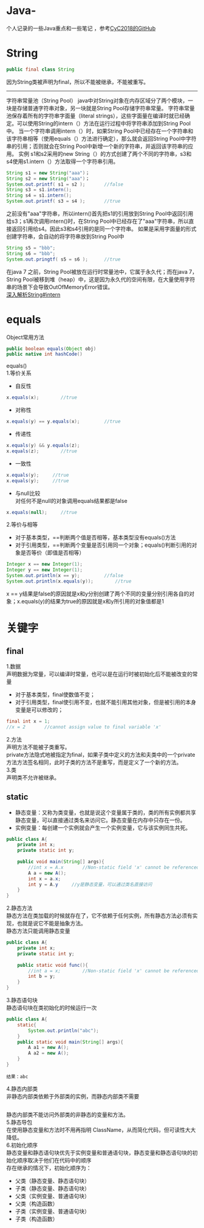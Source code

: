 # Java-
个人记录的一些Java重点和一些笔记 ，参考[CyC2018的GitHub](https://github.com/CyC2018/CS-Notes/blob/master/notes/Java%20%E5%9F%BA%E7%A1%80.md#%E9%9A%90%E5%BC%8F%E7%B1%BB%E5%9E%8B%E8%BD%AC%E6%8D%A2)
# String

```java
public final class String
```
因为String类被声明为final，所以不能被继承，不能被重写。

---
字符串常量池（String Pool）
java中对String对象在内存区域分了两个模块，一块是存储普通字符串对象，另一块就是String Pool存储字符串常量。
字符串常量池保存着所有的字符串字面量（literal strings），这些字面量在编译时就已经确定。可以使用String的intern（）方法在运行过程中将字符串添加到String Pool中。
当一个字符串调用intern（）时，如果String Pool中已经存在一个字符串和该字符串相等（使用equals（）方法进行确定），那么就会返回String Pool中字符串的引用；否则就会在String Pool中新增一个新的字符串，并返回该字符串的应用。
实例
s1和s2采用的new String（）的方式创建了两个不同的字符串，s3和s4使用s1.intern（）方法取得一个字符串引用。

```java
String s1 = new String("aaa")；
String s2 = new String("aaa")；
System.out.printf( s1 = s2 );       //false
String s3 = s1.intern();
String s4 = s1.intern();
System.out.printf( s3 = s4 );       //true
```
之前没有"aaa"字符串，所以intern()首先把s1的引用放到String Pool中返回引用给s3；s1再次调用intern()时，在String Pool中已经存在了"aaa"字符串，所以直接返回引用给s4。因此s3和s4引用的是同一个字符串。
如果是采用字面量的形式创建字符串，会自动的将字符串放到String Pool中

```java
String s5 = "bbb";
String s6 = "bbb";
System.out.pringtf( s5 = s6 );      //true
```
在java 7 之前，String Pool被放在运行时常量池中，它属于永久代；而在java 7，String Pool被移到堆（heap）中，这是因为永久代的空间有限，在大量使用字符串的场景下会导致OutOfMemoryError错误。  
[深入解析String#intern](https://tech.meituan.com/2014/03/06/in-depth-understanding-string-intern.html)
# equals
Object常用方法  
```java
public boolean equals(Object obj)
public native int hashCode()
```
equals()  
1.等价关系  
- 自反性  
```java
x.equals(x);        //true
```
- 对称性  
```java
x.equals(y) == y.equals(x);         //true
```
- 传递性  
```java
x.equals(y) && y.equals(z);
x.equals(z);        //true
```
- 一致性  
```java
x.equals(y);     //true
x.equals(y);     //true
```
- 与null比较  
对任何不是null的对象调用equals结果都是false  
```java
x.equals(null);     //true
```
2.等价与相等  
- 对于基本类型，==判断两个值是否相等，基本类型没有equals()方法  
- 对于引用类型，==判断两个变量是否引用同一个对象；equals()判断引用的对象是否等价（即值是否相等）  
```java
Integer x == new Integer(1);
Integer y == new Integer(1);
System.out.println(x == y);         //false
System.out.println(x.equals(y));        //true
```
x == y结果是false的原因就是x和y分别创建了两个不同的变量分别引用各自的对象；x.equals(y)的结果为true的原因就是x和y所引用的对象值都是1

# 关键字  
## final  
1.数据  
声明数据为常量，可以编译时常量，也可以是在运行时被初始化后不能被改变的常量  
- 对于基本类型，final使数值不变； 
- 对于引用类型，final使引用不变，也就不能引用其他对象，但是被引用的本身变量是可以修改的；  
```java
final int x = 1;
//x = 2       //cannot assign value to final variable 'x'
```
2.方法  
声明方法不能被子类重写。  
private方法隐式地被指定为final，如果子类中定义的方法和夫类中的一个private方法方法签名相同，此时子类的方法不是重写，而是定义了一个新的方法。  
3.类  
声明类不允许被继承。  
## static  
- 静态变量：又称为类变量，也就是说这个变量属于类的，类的所有实例都共享静态变量，可以直接通过类名来访问它。静态变量在内存中只存在一份。  
- 实例变量：每创建一个实例就会产生一个实例变量，它与该实例同生共死。  
```java
public class A{
    private int x;
    private static int y;
    
    public void main(String[] args){
        //int x = A.x       //Non-static field 'x' cannot be referenced from a static context
        A a = new A();
        int x = a.x;
        int y = A.y     //y是静态变量，可以通过类名直接访问
    }
}
```
2.静态方法  
静态方法在类加载的时候就存在了，它不依赖于任何实例，所有静态方法必须有实现，也就是说它不能是抽象方法。  
静态方法只能调用静态变量
```java
public class A{
    private int x;
    private static int y;
    
    public static void func(){
        //int a = x;        //Non-static field 'x' cannot be referenced from a static context
        int b = y;
    }
}
```
3.静态语句块  
静态语句块在类初始化的时候运行一次  
```java
public class A{
    static{
        System.out.println("abc");
    }
    public static void main(String[] args){
        A a1 = new A();
        A a2 = new A();
    }
}
```
```
结果：abc
```
4.静态内部类  
非静态内部类依赖于外部类的实例，而静态内部类不需要  
```java


```
静态内部类不能访问外部类的非静态的变量和方法。  
5.静态导包  
在使用静态变量和方法时不用再指明 ClassName，从而简化代码，但可读性大大降低。  
6.初始化顺序  
静态变量和静态语句块优先于实例变量和普通语句块，静态变量和静态语句块的初始化顺序取决于他们在代码中的顺序  
存在继承的情况下，初始化顺序为：  
- 父类（静态变量、静态语句块）  
- 子类（静态变量、静态语句块）
- 父类（实例变量、普通语句块）
- 父类（构造函数）
- 子类（实例变量、普通语句块）
- 子类（构造函数）

